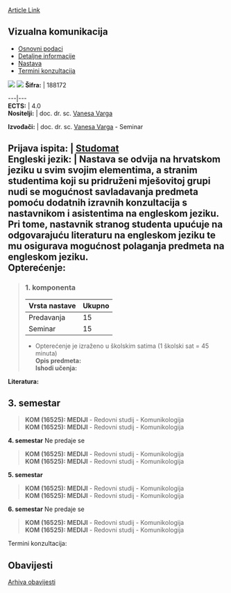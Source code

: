 [Article Link](https://www.fhs.hr/predmet/vizkom_a)

## Vizualna komunikacija
  * [Osnovni podaci](https://www.fhs.hr/predmet/vizkom_a#v1id-904888_923346_1_0 "Osnovni podaci")
  * [Detaljne informacije](https://www.fhs.hr/predmet/vizkom_a#v1id-904888_923346_1_1 "Detaljne informacije")
  * [Nastava](https://www.fhs.hr/predmet/vizkom_a#v1id-904888_923346_1_2 "Nastava")
  * [Termini konzultacija](https://www.fhs.hr/predmet/vizkom_a#v1id-904888_923346_1_3 "Termini konzultacija")


[![](https://www.fhs.hr/img/flags/gif/hr.gif)](https://www.fhs.hr/predmet/vizkom_a) [![](https://www.fhs.hr/img/flags/gif/gb.gif)](https://www.fhs.hr/en/course/viscom_a)
**Šifra:** |  188172  
  
---|---  
**ECTS:** |  4.0   
**Nositelji:** |  doc. dr. sc. [Vanesa Varga](https://www.fhs.hr/djelatnik/vanesa.varga)   
  
**Izvođači:** |  doc. dr. sc. [Vanesa Varga](https://www.fhs.hr/djelatnik/vanesa.varga) - Seminar  
  
**Prijava ispita:** |  [Studomat](http://www.isvu.hr/studomat)  
**Engleski jezik:** |  Nastava se odvija na hrvatskom jeziku u svim svojim elementima, a stranim studentima koji su pridruženi mješovitoj grupi nudi se mogućnost savladavanja predmeta pomoću dodatnih izravnih konzultacija s nastavnikom i asistentima na engleskom jeziku. Pri tome, nastavnik stranog studenta upućuje na odgovarajuću literaturu na engleskom jeziku te mu osigurava mogućnost polaganja predmeta na engleskom jeziku.   
**Opterećenje:**  
---  
> ### 1. komponenta
> | Vrsta nastave | Ukupno  
> ---|---  
> Predavanja | 15  
> Seminar | 15  
> * Opterećenje je izraženo u školskim satima (1 školski sat = 45 minuta)   
**Opis predmeta:**  
> **Ishodi učenja:**  

  
**Literatura:**  

  
**3. semestar**  
---  
> **KOM (16525): MEDIJI** - Redovni studij - Komunikologija  
>  **KOM (16525): MEDIJI** - Redovni studij - Komunikologija  
>   
  
**4. semestar** Ne predaje se  
> **KOM (16525): MEDIJI** - Redovni studij - Komunikologija  
>  **KOM (16525): MEDIJI** - Redovni studij - Komunikologija  
>   
  
**5. semestar**  
> **KOM (16525): MEDIJI** - Redovni studij - Komunikologija  
>  **KOM (16525): MEDIJI** - Redovni studij - Komunikologija  
>   
  
**6. semestar** Ne predaje se  
> **KOM (16525): MEDIJI** - Redovni studij - Komunikologija  
>  **KOM (16525): MEDIJI** - Redovni studij - Komunikologija  
>   
Termini konzultacija: 


## Obavijesti
[Arhiva obavijesti](https://www.fhs.hr/predmet/vizkom_a?@=215m4#news_113786 "Arhiva obavijesti")
